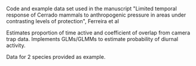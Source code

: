 Code and example data set used in the manuscript "Limited temporal response of Cerrado mammals to anthropogenic pressure in areas under contrasting levels of protection", Ferreira et al

Estimates proportion of time active and coefficient of overlap from camera trap data. Implements GLMs/GLMMs to estimate probability of diurnal activity.

Data for 2 species provided as example.
